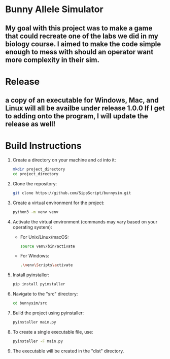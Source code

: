 # Bunny Allele Simulator

My goal with this project was to make a game that could recreate one of the labs we did in my biology course.
I aimed to make the code simple enough to mess with should an operator want more complexity in their sim.
---
# Release 
a copy of an executable for Windows, Mac, and Linux will all be availbe under release 1.0.0
If I get to adding onto the program, I will update the release as well!
---
# Build Instructions
1. Create a directory on your machine and `cd` into it:
    ```bash
    mkdir project_directory
    cd project_directory
    ```

2. Clone the repository:
    ```bash
    git clone https://github.com/SippScript/bunnysim.git
    ```

3. Create a virtual environment for the project:
    ```bash
    python3 -m venv venv
    ```

4. Activate the virtual environment (commands may vary based on your operating system):
    - For Unix/Linux/macOS:
        ```bash
        source venv/bin/activate
        ```
    - For Windows:
        ```bash
        .\venv\Scripts\activate
        ```

5. Install pyinstaller:
    ```bash
    pip install pyinstaller
    ```

6. Navigate to the "src" directory:
    ```bash
    cd bunnysim/src
    ```

7. Build the project using pyinstaller:
    ```bash
    pyinstaller main.py
    ```

8. To create a single executable file, use:
    ```bash
    pyinstaller -F main.py
    ```

9. The executable will be created in the "dist" directory.
